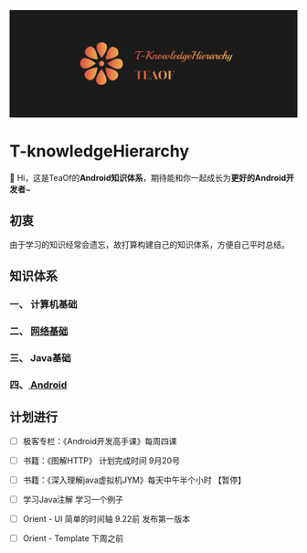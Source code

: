 ![cover](https://github.com/mCyp/T-KnowledgeHierarchy/blob/master/image/cover.png)

# T-knowledgeHierarchy

🌴 Hi，这是TeaOf的**Android知识体系**，期待能和你一起成长为**更好的Android开发者**~

## 初衷

由于学习的知识经常会遗忘，故打算构建自己的知识体系，方便自己平时总结。

## 知识体系

### 一、 计算机基础

### 二、 [网络基础](https://github.com/mCyp/T-KnowledgeHierarchy/blob/master/计算机网络/计算机网络.md)

### 三、 Java基础

### 四、[ Android](https://github.com/mCyp/T-KnowledgeHierarchy/blob/master/Android/Android.md)

## 计划进行

- [ ] 极客专栏：《Android开发高手课》每周四课
- [ ] 书籍：《图解HTTP》 计划完成时间 9月20号
- [ ] 书籍：《深入理解java虚拟机JYM》每天中午半个小时 【暂停】
- [ ] 学习Java注解 学习一个例子
- [ ] Orient - UI 简单的时间轴 9.22前 发布第一版本
- [ ] Orient - Template 下周之前

